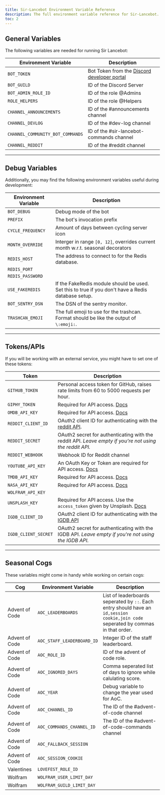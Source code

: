 ```yaml
---
title: Sir-Lancebot Environment Variable Reference
description: The full environment variable reference for Sir-Lancebot.
toc: 2
---
```

## General Variables
The following variables are needed for running Sir Lancebot:

| Environment Variable | Description |
| -------- | -------- |
| `BOT_TOKEN` | Bot Token from the [Discord developer portal](https://discord.com/developers/applications) |
| `BOT_GUILD` | ID of the Discord Server |
| `BOT_ADMIN_ROLE_ID` | ID of the role @Admins |
| `ROLE_HELPERS` | ID of the role @Helpers |
| `CHANNEL_ANNOUNCEMENTS` | ID of the #announcements channel |
| `CHANNEL_DEVLOG` | ID of the #dev-log channel |
| `CHANNEL_COMMUNITY_BOT_COMMANDS` | ID of the #sir-lancebot-commands channel |
| `CHANNEL_REDDIT` | ID of the #reddit channel |

---
## Debug Variables
Additionally, you may find the following environment variables useful during development:

| Environment Variable | Description |
| -------- | -------- |
| `BOT_DEBUG` | Debug mode of the bot | False |
| `PREFIX` | The bot's invocation prefix | `.` |
| `CYCLE_FREQUENCY` | Amount of days between cycling server icon | 3 |
| `MONTH_OVERRIDE` | Interger in range `[0, 12]`, overrides current month w.r.t. seasonal decorators |
| `REDIS_HOST` | The address to connect to for the Redis database. |
| `REDIS_PORT` | |
| `REDIS_PASSWORD` | |
| `USE_FAKEREDIS` | If the FakeRedis module should be used. Set this to true if you don't have a Redis database setup. |
| `BOT_SENTRY_DSN` | The DSN of the sentry monitor. |
| `TRASHCAN_EMOJI` | The full emoji to use for the trashcan. Format should be like the output of `\:emoji:`. |


---
## Tokens/APIs
If you will be working with an external service, you might have to set one of these tokens:

| Token | Description |
| -------- | -------- |
| `GITHUB_TOKEN` | Personal access token for GitHub, raises rate limits from 60 to 5000 requests per hour. |
| `GIPHY_TOKEN` | Required for API access. [Docs](https://developers.giphy.com/docs/api) |
| `OMDB_API_KEY` | Required for API access. [Docs](https://www.omdbapi.com/) |
| `REDDIT_CLIENT_ID` | OAuth2 client ID for authenticating with the [reddit API](https://github.com/reddit-archive/reddit/wiki/OAuth2). |
| `REDDIT_SECRET` | OAuth2 secret for authenticating with the reddit API. *Leave empty if you're not using the reddit API.* |
| `REDDIT_WEBHOOK` | Webhook ID for Reddit channel |
| `YOUTUBE_API_KEY` | An OAuth Key or Token are required for API access. [Docs](https://developers.google.com/youtube/v3/docs#calling-the-api) |
| `TMDB_API_KEY` | Required for API access. [Docs](https://developers.themoviedb.org/3/getting-started/introduction) |
| `NASA_API_KEY` | Required for API access. [Docs](https://api.nasa.gov/) |
| `WOLFRAM_API_KEY` | |
| `UNSPLASH_KEY` | Required for API access. Use the `access_token` given by Unsplash. [Docs](https://unsplash.com/documentation) |
| `IGDB_CLIENT_ID` | OAuth2 client ID for authenticating with the [IGDB API](https://api-docs.igdb.com/) |
| `IGDB_CLIENT_SECRET` | OAuth2 secret for authenticating with the IGDB API. *Leave empty if you're not using the IGDB API.* |

---
## Seasonal Cogs
These variables might come in handy while working on certain cogs:

| Cog | Environment Variable | Description |
| -------- | -------- | -------- |
| Advent of Code | `AOC_LEADERBOARDS` | List of leaderboards seperated by `::`. Each entry should have an `id,session cookie,join code` seperated by commas in that order. |
| Advent of Code | `AOC_STAFF_LEADERBOARD_ID` | Integer ID of the staff leaderboard. |
| Advent of Code | `AOC_ROLE_ID` | ID of the advent of code role.
| Advent of Code | `AOC_IGNORED_DAYS` | Comma seperated list of days to ignore while calulating score. |
| Advent of Code | `AOC_YEAR` | Debug variable to change the year used for AoC. |
| Advent of Code | `AOC_CHANNEL_ID` | The ID of the #advent-of-code channel |
| Advent of Code | `AOC_COMMANDS_CHANNEL_ID` | The ID of the #advent-of-code-commands channel |
| Advent of Code | `AOC_FALLBACK_SESSION` | |
| Advent of Code | `AOC_SESSION_COOKIE` | |
| Valentines | `LOVEFEST_ROLE_ID` | |
| Wolfram | `WOLFRAM_USER_LIMIT_DAY` | |
| Wolfram | `WOLFRAM_GUILD_LIMIT_DAY` | |
